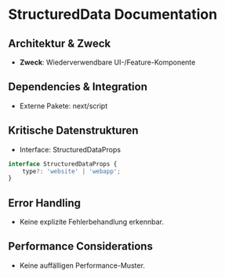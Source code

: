 <!-- Source: app/components/SEO/StructuredData.tsx -->

# StructuredData Documentation

## Architektur & Zweck
- **Zweck**: Wiederverwendbare UI-/Feature-Komponente


## Dependencies & Integration
- Externe Pakete: next/script


## Kritische Datenstrukturen
- Interface: StructuredDataProps

```typescript
interface StructuredDataProps {
    type?: 'website' | 'webapp';
}
```




## Error Handling
- Keine explizite Fehlerbehandlung erkennbar.


## Performance Considerations
- Keine auffälligen Performance-Muster.

